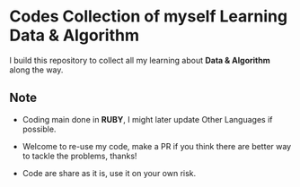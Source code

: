 # Codes Collection of myself Learning Data & Algorithm

I build this repository to collect all my learning about **Data & Algorithm** along the way.

## Note

- Coding main done in **RUBY**, I might later update Other Languages if possible.

- Welcome to re-use my code, make a PR if you think there are better way to tackle the problems, thanks!

- Code are share as it is, use it on your own risk.
